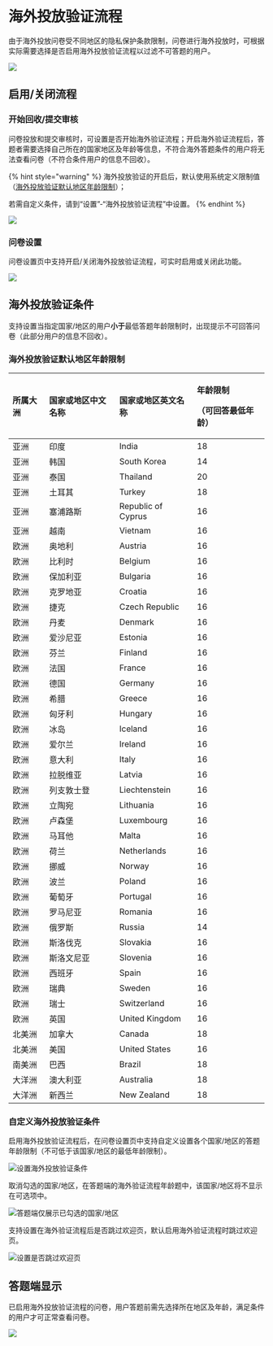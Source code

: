 # 海外投放验证流程

由于海外投放问卷受不同地区的隐私保护条款限制，问卷进行海外投放时，可根据实际需要选择是否启用海外投放验证流程以过滤不可答题的用户。

![](../../../.gitbook/assets/image%20%2813%29.png)

## 启用/关闭流程

### 开始回收/提交审核

问卷投放和提交审核时，可设置是否开始海外验证流程；开启海外验证流程后，答题者需要选择自己所在的国家地区及年龄等信息，不符合海外答题条件的用户将无法查看问卷（不符合条件用户的信息不回收）。

{% hint style="warning" %}
海外投放验证的开启后，默认使用系统定义限制值（[海外投放验证默认地区年龄限制](hai-wai-tou-fang-liu-cheng.md#hai-wai-tou-fang-yan-zheng-mo-ren-di-qu-nian-ling-xian-zhi)）；

若需自定义条件，请到“设置”-“海外投放验证流程”中设置。
{% endhint %}

![](../../../.gitbook/assets/image%20%28299%29.png)

### 问卷设置

问卷设置页中支持开启/关闭海外投放验证流程，可实时启用或关闭此功能。

![](../../../.gitbook/assets/image%20%28184%29.png)

## 海外投放验证条件

支持设置当指定国家/地区的用户**小于**最低答题年龄限制时，出现提示不可回答问卷（此部分用户的信息不回收）。

### 海外投放验证默认地区年龄限制

<table>
  <thead>
    <tr>
      <th style="text-align:left">&#x6240;&#x5C5E;&#x5927;&#x6D32;</th>
      <th style="text-align:left">&#x56FD;&#x5BB6;&#x6216;&#x5730;&#x533A;&#x4E2D;&#x6587;&#x540D;&#x79F0;</th>
      <th
      style="text-align:left">&#x56FD;&#x5BB6;&#x6216;&#x5730;&#x533A;&#x82F1;&#x6587;&#x540D;&#x79F0;</th>
        <th
        style="text-align:left">
          <p>&#x5E74;&#x9F84;&#x9650;&#x5236;</p>
          <p>&#xFF08;&#x53EF;&#x56DE;&#x7B54;&#x6700;&#x4F4E;&#x5E74;&#x9F84;&#xFF09;</p>
          </th>
    </tr>
  </thead>
  <tbody>
    <tr>
      <td style="text-align:left">&#x4E9A;&#x6D32;</td>
      <td style="text-align:left">&#x5370;&#x5EA6;</td>
      <td style="text-align:left">India</td>
      <td style="text-align:left">18</td>
    </tr>
    <tr>
      <td style="text-align:left">&#x4E9A;&#x6D32;</td>
      <td style="text-align:left">&#x97E9;&#x56FD;</td>
      <td style="text-align:left">South Korea</td>
      <td style="text-align:left">14</td>
    </tr>
    <tr>
      <td style="text-align:left">&#x4E9A;&#x6D32;</td>
      <td style="text-align:left">&#x6CF0;&#x56FD;</td>
      <td style="text-align:left">Thailand</td>
      <td style="text-align:left">20</td>
    </tr>
    <tr>
      <td style="text-align:left">&#x4E9A;&#x6D32;</td>
      <td style="text-align:left">&#x571F;&#x8033;&#x5176;</td>
      <td style="text-align:left">Turkey</td>
      <td style="text-align:left">18</td>
    </tr>
    <tr>
      <td style="text-align:left">&#x4E9A;&#x6D32;</td>
      <td style="text-align:left">&#x585E;&#x6D66;&#x8DEF;&#x65AF;</td>
      <td style="text-align:left">Republic of Cyprus</td>
      <td style="text-align:left">16</td>
    </tr>
    <tr>
      <td style="text-align:left">&#x4E9A;&#x6D32;</td>
      <td style="text-align:left">&#x8D8A;&#x5357;</td>
      <td style="text-align:left">Vietnam</td>
      <td style="text-align:left">16</td>
    </tr>
    <tr>
      <td style="text-align:left">&#x6B27;&#x6D32;</td>
      <td style="text-align:left">&#x5965;&#x5730;&#x5229;</td>
      <td style="text-align:left">Austria</td>
      <td style="text-align:left">16</td>
    </tr>
    <tr>
      <td style="text-align:left">&#x6B27;&#x6D32;</td>
      <td style="text-align:left">&#x6BD4;&#x5229;&#x65F6;</td>
      <td style="text-align:left">Belgium</td>
      <td style="text-align:left">16</td>
    </tr>
    <tr>
      <td style="text-align:left">&#x6B27;&#x6D32;</td>
      <td style="text-align:left">&#x4FDD;&#x52A0;&#x5229;&#x4E9A;</td>
      <td style="text-align:left">Bulgaria</td>
      <td style="text-align:left">16</td>
    </tr>
    <tr>
      <td style="text-align:left">&#x6B27;&#x6D32;</td>
      <td style="text-align:left">&#x514B;&#x7F57;&#x5730;&#x4E9A;</td>
      <td style="text-align:left">Croatia</td>
      <td style="text-align:left">16</td>
    </tr>
    <tr>
      <td style="text-align:left">&#x6B27;&#x6D32;</td>
      <td style="text-align:left">&#x6377;&#x514B;</td>
      <td style="text-align:left">Czech Republic</td>
      <td style="text-align:left">16</td>
    </tr>
    <tr>
      <td style="text-align:left">&#x6B27;&#x6D32;</td>
      <td style="text-align:left">&#x4E39;&#x9EA6;</td>
      <td style="text-align:left">Denmark</td>
      <td style="text-align:left">16</td>
    </tr>
    <tr>
      <td style="text-align:left">&#x6B27;&#x6D32;</td>
      <td style="text-align:left">&#x7231;&#x6C99;&#x5C3C;&#x4E9A;</td>
      <td style="text-align:left">Estonia</td>
      <td style="text-align:left">16</td>
    </tr>
    <tr>
      <td style="text-align:left">&#x6B27;&#x6D32;</td>
      <td style="text-align:left">&#x82AC;&#x5170;</td>
      <td style="text-align:left">Finland</td>
      <td style="text-align:left">16</td>
    </tr>
    <tr>
      <td style="text-align:left">&#x6B27;&#x6D32;</td>
      <td style="text-align:left">&#x6CD5;&#x56FD;</td>
      <td style="text-align:left">France</td>
      <td style="text-align:left">16</td>
    </tr>
    <tr>
      <td style="text-align:left">&#x6B27;&#x6D32;</td>
      <td style="text-align:left">&#x5FB7;&#x56FD;</td>
      <td style="text-align:left">Germany</td>
      <td style="text-align:left">16</td>
    </tr>
    <tr>
      <td style="text-align:left">&#x6B27;&#x6D32;</td>
      <td style="text-align:left">&#x5E0C;&#x814A;</td>
      <td style="text-align:left">Greece</td>
      <td style="text-align:left">16</td>
    </tr>
    <tr>
      <td style="text-align:left">&#x6B27;&#x6D32;</td>
      <td style="text-align:left">&#x5308;&#x7259;&#x5229;</td>
      <td style="text-align:left">Hungary</td>
      <td style="text-align:left">16</td>
    </tr>
    <tr>
      <td style="text-align:left">&#x6B27;&#x6D32;</td>
      <td style="text-align:left">&#x51B0;&#x5C9B;</td>
      <td style="text-align:left">Iceland</td>
      <td style="text-align:left">16</td>
    </tr>
    <tr>
      <td style="text-align:left">&#x6B27;&#x6D32;</td>
      <td style="text-align:left">&#x7231;&#x5C14;&#x5170;</td>
      <td style="text-align:left">Ireland</td>
      <td style="text-align:left">16</td>
    </tr>
    <tr>
      <td style="text-align:left">&#x6B27;&#x6D32;</td>
      <td style="text-align:left">&#x610F;&#x5927;&#x5229;</td>
      <td style="text-align:left">Italy</td>
      <td style="text-align:left">16</td>
    </tr>
    <tr>
      <td style="text-align:left">&#x6B27;&#x6D32;</td>
      <td style="text-align:left">&#x62C9;&#x8131;&#x7EF4;&#x4E9A;</td>
      <td style="text-align:left">Latvia</td>
      <td style="text-align:left">16</td>
    </tr>
    <tr>
      <td style="text-align:left">&#x6B27;&#x6D32;</td>
      <td style="text-align:left">&#x5217;&#x652F;&#x6566;&#x58EB;&#x767B;</td>
      <td style="text-align:left">Liechtenstein</td>
      <td style="text-align:left">16</td>
    </tr>
    <tr>
      <td style="text-align:left">&#x6B27;&#x6D32;</td>
      <td style="text-align:left">&#x7ACB;&#x9676;&#x5B9B;</td>
      <td style="text-align:left">Lithuania</td>
      <td style="text-align:left">16</td>
    </tr>
    <tr>
      <td style="text-align:left">&#x6B27;&#x6D32;</td>
      <td style="text-align:left">&#x5362;&#x68EE;&#x5821;</td>
      <td style="text-align:left">Luxembourg</td>
      <td style="text-align:left">16</td>
    </tr>
    <tr>
      <td style="text-align:left">&#x6B27;&#x6D32;</td>
      <td style="text-align:left">&#x9A6C;&#x8033;&#x4ED6;</td>
      <td style="text-align:left">Malta</td>
      <td style="text-align:left">16</td>
    </tr>
    <tr>
      <td style="text-align:left">&#x6B27;&#x6D32;</td>
      <td style="text-align:left">&#x8377;&#x5170;</td>
      <td style="text-align:left">Netherlands</td>
      <td style="text-align:left">16</td>
    </tr>
    <tr>
      <td style="text-align:left">&#x6B27;&#x6D32;</td>
      <td style="text-align:left">&#x632A;&#x5A01;</td>
      <td style="text-align:left">Norway</td>
      <td style="text-align:left">16</td>
    </tr>
    <tr>
      <td style="text-align:left">&#x6B27;&#x6D32;</td>
      <td style="text-align:left">&#x6CE2;&#x5170;</td>
      <td style="text-align:left">Poland</td>
      <td style="text-align:left">16</td>
    </tr>
    <tr>
      <td style="text-align:left">&#x6B27;&#x6D32;</td>
      <td style="text-align:left">&#x8461;&#x8404;&#x7259;</td>
      <td style="text-align:left">Portugal</td>
      <td style="text-align:left">16</td>
    </tr>
    <tr>
      <td style="text-align:left">&#x6B27;&#x6D32;</td>
      <td style="text-align:left">&#x7F57;&#x9A6C;&#x5C3C;&#x4E9A;</td>
      <td style="text-align:left">Romania</td>
      <td style="text-align:left">16</td>
    </tr>
    <tr>
      <td style="text-align:left">&#x6B27;&#x6D32;</td>
      <td style="text-align:left">&#x4FC4;&#x7F57;&#x65AF;</td>
      <td style="text-align:left">Russia</td>
      <td style="text-align:left">14</td>
    </tr>
    <tr>
      <td style="text-align:left">&#x6B27;&#x6D32;</td>
      <td style="text-align:left">&#x65AF;&#x6D1B;&#x4F10;&#x514B;</td>
      <td style="text-align:left">Slovakia</td>
      <td style="text-align:left">16</td>
    </tr>
    <tr>
      <td style="text-align:left">&#x6B27;&#x6D32;</td>
      <td style="text-align:left">&#x65AF;&#x6D1B;&#x6587;&#x5C3C;&#x4E9A;</td>
      <td style="text-align:left">Slovenia</td>
      <td style="text-align:left">16</td>
    </tr>
    <tr>
      <td style="text-align:left">&#x6B27;&#x6D32;</td>
      <td style="text-align:left">&#x897F;&#x73ED;&#x7259;</td>
      <td style="text-align:left">Spain</td>
      <td style="text-align:left">16</td>
    </tr>
    <tr>
      <td style="text-align:left">&#x6B27;&#x6D32;</td>
      <td style="text-align:left">&#x745E;&#x5178;</td>
      <td style="text-align:left">Sweden</td>
      <td style="text-align:left">16</td>
    </tr>
    <tr>
      <td style="text-align:left">&#x6B27;&#x6D32;</td>
      <td style="text-align:left">&#x745E;&#x58EB;</td>
      <td style="text-align:left">Switzerland</td>
      <td style="text-align:left">16</td>
    </tr>
    <tr>
      <td style="text-align:left">&#x6B27;&#x6D32;</td>
      <td style="text-align:left">&#x82F1;&#x56FD;</td>
      <td style="text-align:left">United Kingdom</td>
      <td style="text-align:left">16</td>
    </tr>
    <tr>
      <td style="text-align:left">&#x5317;&#x7F8E;&#x6D32;</td>
      <td style="text-align:left">&#x52A0;&#x62FF;&#x5927;</td>
      <td style="text-align:left">Canada</td>
      <td style="text-align:left">18</td>
    </tr>
    <tr>
      <td style="text-align:left">&#x5317;&#x7F8E;&#x6D32;</td>
      <td style="text-align:left">&#x7F8E;&#x56FD;</td>
      <td style="text-align:left">United States</td>
      <td style="text-align:left">16</td>
    </tr>
    <tr>
      <td style="text-align:left">&#x5357;&#x7F8E;&#x6D32;</td>
      <td style="text-align:left">&#x5DF4;&#x897F;</td>
      <td style="text-align:left">Brazil</td>
      <td style="text-align:left">18</td>
    </tr>
    <tr>
      <td style="text-align:left">&#x5927;&#x6D0B;&#x6D32;</td>
      <td style="text-align:left">&#x6FB3;&#x5927;&#x5229;&#x4E9A;</td>
      <td style="text-align:left">Australia</td>
      <td style="text-align:left">18</td>
    </tr>
    <tr>
      <td style="text-align:left">&#x5927;&#x6D0B;&#x6D32;</td>
      <td style="text-align:left">&#x65B0;&#x897F;&#x5170;</td>
      <td style="text-align:left">New Zealand</td>
      <td style="text-align:left">18</td>
    </tr>
  </tbody>
</table>

### 自定义海外投放验证条件

启用海外投放验证流程后，在问卷设置页中支持自定义设置各个国家/地区的答题年龄限制（不可低于该国家/地区的最低年龄限制）。

![&#x8BBE;&#x7F6E;&#x6D77;&#x5916;&#x6295;&#x653E;&#x9A8C;&#x8BC1;&#x6761;&#x4EF6;](../../../.gitbook/assets/image%20%28504%29.png)

取消勾选的国家/地区，在答题端的海外验证流程年龄题中，该国家/地区将不显示在可选项中。

![&#x7B54;&#x9898;&#x7AEF;&#x4EC5;&#x5C55;&#x793A;&#x5DF2;&#x52FE;&#x9009;&#x7684;&#x56FD;&#x5BB6;/&#x5730;&#x533A;](../../../.gitbook/assets/image%20%28503%29.png)

支持设置在海外验证流程后是否跳过欢迎页，默认启用海外验证流程时跳过欢迎页。

![&#x8BBE;&#x7F6E;&#x662F;&#x5426;&#x8DF3;&#x8FC7;&#x6B22;&#x8FCE;&#x9875;](../../../.gitbook/assets/image%20%28502%29.png)

## 答题端显示

已启用海外投放验证流程的问卷，用户答题前需先选择所在地区及年龄，满足条件的用户才可正常查看问卷。

![](../../../.gitbook/assets/image%20%28501%29.png)


